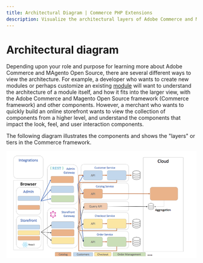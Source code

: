```yaml
---
title: Architectural Diagram | Commerce PHP Extensions
description: Visualize the architectural layers of Adobe Commerce and Magento Open Source with this diagram.
---
```


# Architectural diagram

Depending upon your role and purpose for learning more about Adobe Commerce and MAgento Open Source, there are several different ways to view the architecture. For example, a developer who wants to create new modules or perhaps customize an existing [module](https://glossary.magento.com/module) will want to understand the architecture of a module itself, and how it fits into the larger view, with the Adobe Commerce and Magento Open Source framework (Commerce framework) and other components. However, a merchant who wants to quickly build an online storefront wants to view the collection of components from a higher level, and understand the components that impact the look, feel, and user interaction components.

The following diagram illustrates the components and shows the "layers" or tiers in the Commerce framework.

![Architectural Diagram](../../_images/archi_diagram_desired-state.png)
